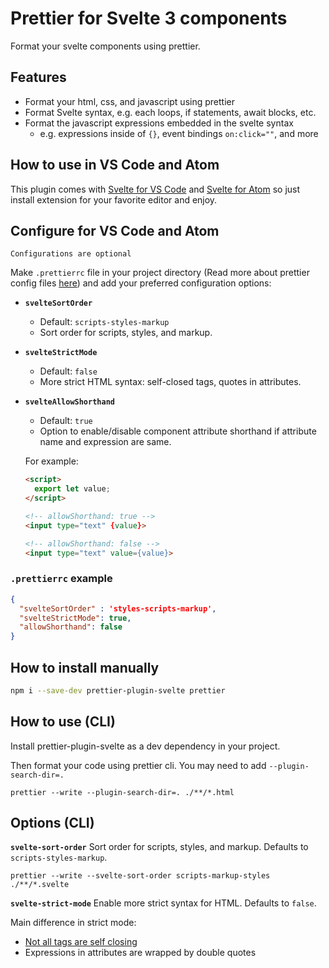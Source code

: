 # Prettier for Svelte 3 components

Format your svelte components using prettier.

## Features

-   Format your html, css, and javascript using prettier
-   Format Svelte syntax, e.g. each loops, if statements, await blocks, etc.
-   Format the javascript expressions embedded in the svelte syntax
    -   e.g. expressions inside of `{}`, event bindings `on:click=""`, and more

## How to use in VS Code and Atom
This plugin comes with [Svelte for VS Code](https://github.com/UnwrittenFun/svelte-vscode) and [Svelte for Atom](https://github.com/UnwrittenFun/svelte-atom) so just install extension for your favorite editor and enjoy.


## Configure for VS Code and Atom
``Configurations are optional``

Make `.prettierrc` file in your project directory (Read more about prettier config files [here](https://prettier.io/docs/en/configuration.html))
and add your preferred configuration options:


- **`svelteSortOrder`**
  - Default: `scripts-styles-markup`
  - Sort order for scripts, styles, and markup.

- **`svelteStrictMode`**
  - Default: `false`
  - More strict HTML syntax: self-closed tags, quotes in attributes.

- **`svelteAllowShorthand`**
  - Default: `true`
  - Option to enable/disable component attribute shorthand if attribute name and expression are same.
  
  For example:

  ```html
  <script>
    export let value;
  </script>

  <!-- allowShorthand: true -->
  <input type="text" {value}>

  <!-- allowShorthand: false -->
  <input type="text" value={value}>

  ```

### `.prettierrc` example

```json
{
  "svelteSortOrder" : 'styles-scripts-markup',
  "svelteStrictMode": true,
  "allowShorthand": false
}
```


## How to install manually

```bash
npm i --save-dev prettier-plugin-svelte prettier
```

## How to use (CLI)

Install prettier-plugin-svelte as a dev dependency in your project.

Then format your code using prettier cli. You may need to add `--plugin-search-dir=.`

```
prettier --write --plugin-search-dir=. ./**/*.html
```

## Options (CLI)

**`svelte-sort-order`** Sort order for scripts, styles, and markup. Defaults to `scripts-styles-markup`.

```
prettier --write --svelte-sort-order scripts-markup-styles ./**/*.svelte
```

**`svelte-strict-mode`** Enable more strict syntax for HTML. Defaults to `false`.

Main difference in strict mode:

-   [Not all tags are self closing](http://xahlee.info/js/html5_non-closing_tag.html)
-   Expressions in attributes are wrapped by double quotes

